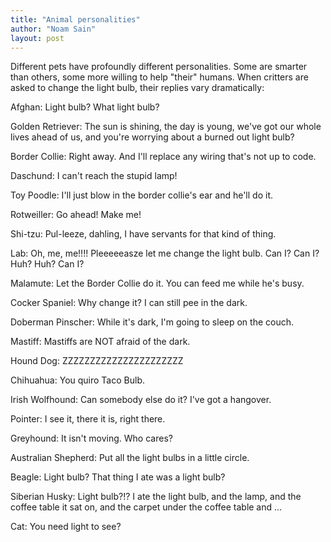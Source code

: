 ```yaml
---
title: "Animal personalities"
author: "Noam Sain"
layout: post
---
```


Different pets have profoundly different personalities. Some are smarter than others, some more willing to help "their" humans. When critters are asked to change the light bulb, their replies vary dramatically:

Afghan: Light bulb? What light bulb?

Golden Retriever: The sun is shining, the day is young, we've got our whole lives ahead of us, and you're worrying about a burned out light bulb?

Border Collie: Right away. And I'll replace any wiring that's not up to code.

Daschund: I can't reach the stupid lamp!

Toy Poodle: I'll just blow in the border collie's ear and he'll do it.

Rotweiller: Go ahead! Make me!

Shi-tzu: Pul-leeze, dahling, I have servants for that kind of thing.

Lab: Oh, me, me!!!! Pleeeeeasze let me change the light bulb. Can I? Can I? Huh? Huh? Can I?

Malamute: Let the Border Collie do it. You can feed me while he's busy.

Cocker Spaniel: Why change it? I can still pee in the dark.

Doberman Pinscher: While it's dark, I'm going to sleep on the couch.

Mastiff: Mastiffs are NOT afraid of the dark.

Hound Dog: ZZZZZZZZZZZZZZZZZZZZZZ

Chihuahua: You quiro Taco Bulb.

Irish Wolfhound: Can somebody else do it? I've got a hangover.

Pointer: I see it, there it is, right there.

Greyhound: It isn't moving. Who cares?

Australian Shepherd: Put all the light bulbs in a little circle.

Beagle: Light bulb? That thing I ate was a light bulb?

Siberian Husky: Light bulb?!? I ate the light bulb, and the lamp, and the coffee table it sat on, and the carpet under the coffee table and ...

Cat: You need light to see?
